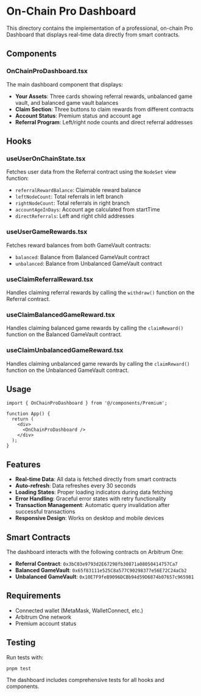# On-Chain Pro Dashboard

This directory contains the implementation of a professional, on-chain Pro Dashboard that displays real-time data directly from smart contracts.

## Components

### OnChainProDashboard.tsx

The main dashboard component that displays:
- **Your Assets**: Three cards showing referral rewards, unbalanced game vault, and balanced game vault balances
- **Claim Section**: Three buttons to claim rewards from different contracts
- **Account Status**: Premium status and account age
- **Referral Program**: Left/right node counts and direct referral addresses

## Hooks

### useUserOnChainState.tsx
Fetches user data from the Referral contract using the `NodeSet` view function:
- `referralRewardBalance`: Claimable reward balance
- `leftNodeCount`: Total referrals in left branch
- `rightNodeCount`: Total referrals in right branch
- `accountAgeInDays`: Account age calculated from startTime
- `directReferrals`: Left and right child addresses

### useUserGameRewards.tsx
Fetches reward balances from both GameVault contracts:
- `balanced`: Balance from Balanced GameVault contract
- `unbalanced`: Balance from Unbalanced GameVault contract

### useClaimReferralReward.tsx
Handles claiming referral rewards by calling the `withdraw()` function on the Referral contract.

### useClaimBalancedGameReward.tsx
Handles claiming balanced game rewards by calling the `claimReward()` function on the Balanced GameVault contract.

### useClaimUnbalancedGameReward.tsx
Handles claiming unbalanced game rewards by calling the `claimReward()` function on the Unbalanced GameVault contract.

## Usage

```tsx
import { OnChainProDashboard } from '@/components/Premium';

function App() {
  return (
    <div>
      <OnChainProDashboard />
    </div>
  );
}
```

## Features

- **Real-time Data**: All data is fetched directly from smart contracts
- **Auto-refresh**: Data refreshes every 30 seconds
- **Loading States**: Proper loading indicators during data fetching
- **Error Handling**: Graceful error states with retry functionality
- **Transaction Management**: Automatic query invalidation after successful transactions
- **Responsive Design**: Works on desktop and mobile devices

## Smart Contracts

The dashboard interacts with the following contracts on Arbitrum One:

- **Referral Contract**: `0x3bC03e9793d2E67298fb30871a08050414757Ca7`
- **Balanced GameVault**: `0x65f83111e525C8a577C90298377e56E72C24aCb2`
- **Unbalanced GameVault**: `0x10E7F9feB9096DCBb94d59D6874b07657c965981`

## Requirements

- Connected wallet (MetaMask, WalletConnect, etc.)
- Arbitrum One network
- Premium account status

## Testing

Run tests with:
```bash
pnpm test
```

The dashboard includes comprehensive tests for all hooks and components. 